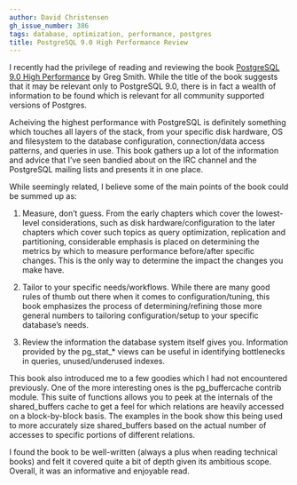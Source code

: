 ```yaml
---
author: David Christensen
gh_issue_number: 386
tags: database, optimization, performance, postgres
title: PostgreSQL 9.0 High Performance Review
---
```




I recently had the privilege of reading and reviewing the book [PostgreSQL 9.0 High Performance](https://www.packtpub.com/big-data-and-business-intelligence/postgresql-90-high-performance) by Greg Smith. While the title of the book suggests that it may be relevant only to PostgreSQL 9.0, there is in fact a wealth of information to be found which is relevant for all community supported versions of Postgres.

Acheiving the highest performance with PostgreSQL is definitely something which touches all layers of the stack, from your specific disk hardware, OS and filesystem to the database configuration, connection/data access patterns, and queries in use. This book gathers up a lot of the information and advice that I’ve seen bandied about on the IRC channel and the PostgreSQL mailing lists and presents it in one place.

While seemingly related, I believe some of the main points of the book could be summed up as:

1. Measure, don’t guess. From the early chapters which cover the lowest-level considerations, such as disk hardware/configuration to the later chapters which cover such topics as query optimization, replication and partitioning, considerable emphasis is placed on determining the metrics by which to measure performance before/after specific changes. This is the only way to determine the impact the changes you make have.

1. Tailor to your specific needs/workflows. While there are many good rules of thumb out there when it comes to configuration/tuning, this book emphasizes the process of determining/refining those more general numbers to tailoring configuration/setup to your specific database’s needs.

1. Review the information the database system itself gives you. Information provided by the pg_stat_* views can be useful in identifying bottlenecks in queries, unused/underused indexes.

This book also introduced me to a few goodies which I had not encountered previously. One of the more interesting ones is the pg_buffercache contrib module. This suite of functions allows you to peek at the internals of the shared_buffers cache to get a feel for which relations are heavily accessed on a block-by-block basis. The examples in the book show this being used to more accurately size shared_buffers based on the actual number of accesses to specific portions of different relations.

I found the book to be well-written (always a plus when reading technical books) and felt it covered quite a bit of depth given its ambitious scope. Overall, it was an informative and enjoyable read.


